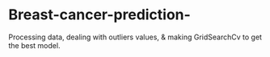 # Breast-cancer-prediction-
Processing data, dealing with outliers values, &amp; making GridSearchCv to get the best model.
